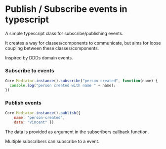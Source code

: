 # Publish / Subscribe events in typescript

A simple typescript class for subscribe/publishing events.

It creates a way for classes/components to communicate, but aims for loose coupling between these classes/components.

Inspired by DDDs domain events.


### Subscribe to events

```javascript
Core.Mediator.instance().subscribe("person-created", function(name) { 
  console.log("person created with name " + name); 
})
```

### Publish events

```javascript
Core.Mediator.instance().publish({ 
    name: "person-created", 
    data: "Vincent" })
```

The data is provided as argument in the subscribers callback function.

Multiple subscribers can subscribe to a event.